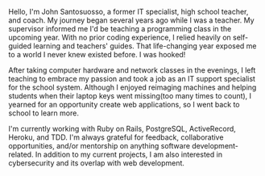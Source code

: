Hello, I'm John Santosuosso, a former IT specialist, high school teacher, and coach. My journey began several years ago while I was a teacher. My supervisor informed me I'd be teaching a programming class in the upcoming year. With no prior coding experience, I relied heavily on self-guided learning and teachers' guides. That life-changing year exposed me to a world I never knew existed before. I was hooked!

After taking computer hardware and network classes in the evenings, I left teaching to embrace my passion and took a job as an IT support specialist for the school system. Although I enjoyed reimaging machines and helping students when their laptop keys went missing(too many times to count), I yearned for an opportunity create web applications, so I went back to school to learn more.

I'm currently working with Ruby on Rails, PostgreSQL, ActiveRecord, Heroku, and TDD. I'm always grateful for feedback, collaborative opportunities, and/or mentorship on anything software development-related. In addition to my current projects, I am also interested in cybersecurity and its overlap with web development.
